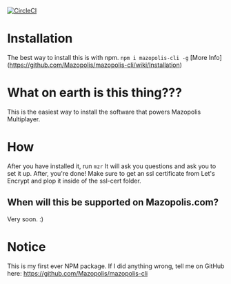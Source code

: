 [![CircleCI](https://circleci.com/gh/Mazopolis/mazopolis-cli.svg?style=svg)](https://circleci.com/gh/Mazopolis/mazopolis-cli)

# Installation
The best way to install this is with npm.
`npm i mazopolis-cli -g`
[More Info] (https://github.com/Mazopolis/mazopolis-cli/wiki/Installation)

# What on earth is this thing???
This is the easiest way to install the software that powers Mazopolis Multiplayer.

# How
After you have installed it, run
`mzr`
It will ask you questions and ask you to set it up.
After, you're done!
Make sure to get an ssl certificate from Let's Encrypt and plop it inside of the ssl-cert folder.

## When will this be supported on Mazopolis.com?
Very soon. :)

# Notice
This is my first ever NPM package. If I did anything wrong, tell me on GitHub here:
https://github.com/Mazopolis/mazopolis-cli
